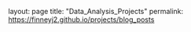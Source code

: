 layout: page
title: "Data_Analysis_Projects"
permalink: https://finneyj2.github.io/projects/blog_posts

